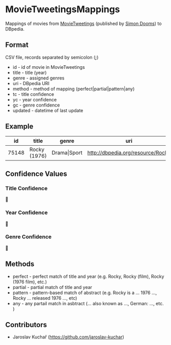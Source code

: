 # MovieTweetingsMappings
Mappings of movies from [MovieTweetings](https://github.com/sidooms/MovieTweetings) (published by [Simon Dooms](https://github.com/sidooms/MovieTweetings)) to DBpedia. 

## Format
CSV file, records separated by semicolon (**;**)
* id - id of movie in MovieTweetings
* title - title (year)
* genre - assigned genres
* uri - DBpedia URI
* method - method of mapping (perfect|partial|pattern|any)
* tc - title confidence
* yc - year confidence
* gc - genre confidence
* updated - datetime of last update

## Example
id | title | genre | uri | method | tc | yc | gc | updated
--- | --- | --- | --- | --- | --- | --- | --- | --- 
75148 | Rocky (1976) | Drama\|Sport | http://dbpedia.org/resource/Rocky | perfect | 1.0 | 1.0 | 1.0 |2015-06-01T11:33:06

## Confidence Values
### Title Confidence
:pencil:
### Year Confidence
:pencil:
### Genre Confidence
:pencil:

## Methods
* perfect - perfect match of title and year (e.g. Rocky, Rocky (film), Rocky (1976 film), etc.)
* partial - partial match of title and year
* pattern - pattern-based match of abstract (e.g. Rocky is a ... 1976 ..., Rocky ... released 1976 ..., etc)
* any - any partail match in asbtract (... also known as ..., German: ..., etc. )

## Contributors
- Jaroslav Kuchař (https://github.com/jaroslav-kuchar)
